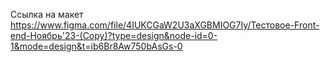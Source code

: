 Ссылка на макет
https://www.figma.com/file/4IUKCGaW2U3aXGBMIOG7Iy/Тестовое-Front-end-Ноябрь'23-(Copy)?type=design&node-id=0-1&mode=design&t=ib6Br8Aw750bAsGs-0
